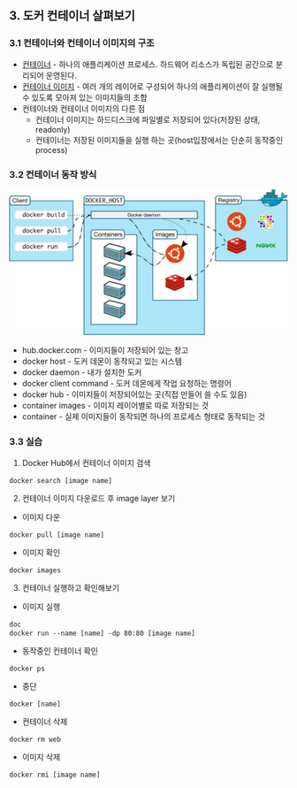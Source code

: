 ## 3. 도커 컨테이너 살펴보기
### 3.1 컨테이너와 컨테이너 이미지의 구조
* [컨테이너](https://docs.docker.com/get-started/#what-is-a-container) - 하나의 애플리케이션 프로세스. 하드웨어 리소스가 독립된 공간으로 분리되어 운영된다.
* [컨테이너 이미지](https://docs.docker.com/get-started/#what-is-a-container-image) - 여러 개의 레이어로 구성되어 하나의 애플리케이션이 잘 실행될 수 있도록 모아져 있는 이미지들의 조합
* 컨테이너와 컨테이너 이미지의 다른 점
  * 컨테이너 이미지는 하드디스크에 파일별로 저장되어 있다(저장된 상태, readonly)
  * 컨테이너는 저장된 이미지들을 실행 하는 곳(host입장에서는 단순히 동작중인 process)

### 3.2 컨테이너 동작 방식
![도커 아키텍쳐](./assets/docker_architecture.svg)
* hub.docker.com - 이미지들이 저장되어 있는 창고
* docker host - 도커 데몬이 동작되고 있는 시스템
* docker daemon - 내가 설치한 도커
* docker client command - 도커 데몬에게 작업 요청하는 명령어
* docker hub - 이미지들이 저장되어있는 곳(직접 만들어 쓸 수도 있음)
* container images - 이미지 레이어별로 따로 저장되는 것
* container - 실제 이미지들이 동작되면 하나의 프로세스 형태로 동작되는 것

### 3.3 실습
1. Docker Hub에서 컨테이너 이미지 검색
  ```
  docker search [image name]
  ```
2. 컨테이너 이미지 다운로드 후 image layer 보기
  * 이미지 다운
  ```
  docker pull [image name]
  ```

  * 이미지 확인
  ```
  docker images
  ```
3. 컨테이너 실행하고 확인해보기
  * 이미지 실행
  ```
  doc
  docker run --name [name] -dp 80:80 [image name]
  ```

  * 동작중인 컨테이너 확인
  ```
  docker ps
  ```

  * 중단
  ```
  docker [name]
  ```

  * 컨테이너 삭제
  ```
  docker rm web
  ```

  * 이미지 삭제
  ```
  docker rmi [image name]
  ```
